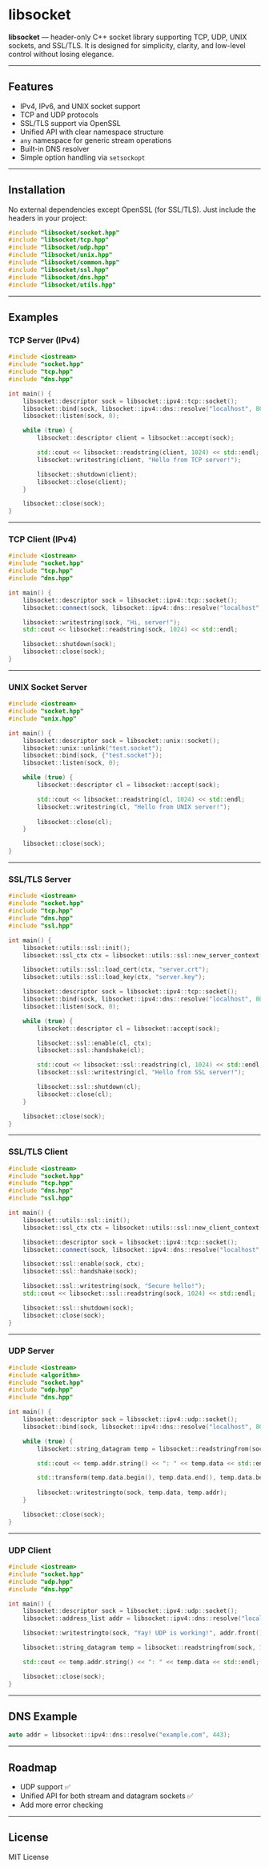  # libsocket

 **libsocket** — header-only C++ socket library supporting TCP, UDP, UNIX sockets, and SSL/TLS.
 It is designed for simplicity, clarity, and low-level control without losing elegance.

 ---

 ## Features

 - IPv4, IPv6, and UNIX socket support
 - TCP and UDP protocols
 - SSL/TLS support via OpenSSL
 - Unified API with clear namespace structure
 - `any` namespace for generic stream operations
 - Built-in DNS resolver
 - Simple option handling via `setsockopt`

 ---

 ## Installation

 No external dependencies except OpenSSL (for SSL/TLS).
 Just include the headers in your project:

 ```cpp
 #include "libsocket/socket.hpp"
 #include "libsocket/tcp.hpp"
 #include "libsocket/udp.hpp"
 #include "libsocket/unix.hpp"
 #include "libsocket/common.hpp"
 #include "libsocket/ssl.hpp"
 #include "libsocket/dns.hpp"
 #include "libsocket/utils.hpp"
 ```

 ---

 ## Examples

 ### TCP Server (IPv4)

 ```cpp
 #include <iostream>
 #include "socket.hpp"
 #include "tcp.hpp"
 #include "dns.hpp"

 int main() {
     libsocket::descriptor sock = libsocket::ipv4::tcp::socket();
     libsocket::bind(sock, libsocket::ipv4::dns::resolve("localhost", 8000));
     libsocket::listen(sock, 0);

     while (true) {
         libsocket::descriptor client = libsocket::accept(sock);

         std::cout << libsocket::readstring(client, 1024) << std::endl;
         libsocket::writestring(client, "Hello from TCP server!");

         libsocket::shutdown(client);
         libsocket::close(client);
     }

     libsocket::close(sock);
 }
 ```

 ---

 ### TCP Client (IPv4)

 ```cpp
 #include <iostream>
 #include "socket.hpp"
 #include "tcp.hpp"
 #include "dns.hpp"
 
 int main() {
     libsocket::descriptor sock = libsocket::ipv4::tcp::socket();
     libsocket::connect(sock, libsocket::ipv4::dns::resolve("localhost", 8000));
 
     libsocket::writestring(sock, "Hi, server!");
     std::cout << libsocket::readstring(sock, 1024) << std::endl;
 
     libsocket::shutdown(sock);
     libsocket::close(sock);
 }
 ```

 ---

 ### UNIX Socket Server

 ```cpp
 #include <iostream>
 #include "socket.hpp"
 #include "unix.hpp"
 
 int main() {
     libsocket::descriptor sock = libsocket::unix::socket();
     libsocket::unix::unlink("test.socket");
     libsocket::bind(sock, {"test.socket"});
     libsocket::listen(sock, 0);
 
     while (true) {
         libsocket::descriptor cl = libsocket::accept(sock);
 
         std::cout << libsocket::readstring(cl, 1024) << std::endl;
         libsocket::writestring(cl, "Hello from UNIX server!");
         
         libsocket::close(cl);
     }
 
     libsocket::close(sock);
 }
 ```

 ---

 ### SSL/TLS Server

 ```cpp
 #include <iostream>
 #include "socket.hpp"
 #include "tcp.hpp"
 #include "dns.hpp"
 #include "ssl.hpp"
 
 int main() {
     libsocket::utils::ssl::init();
     libsocket::ssl_ctx ctx = libsocket::utils::ssl::new_server_context();
 
     libsocket::utils::ssl::load_cert(ctx, "server.crt");
     libsocket::utils::ssl::load_key(ctx, "server.key");
 
     libsocket::descriptor sock = libsocket::ipv4::tcp::socket();
     libsocket::bind(sock, libsocket::ipv4::dns::resolve("localhost", 8000));
     libsocket::listen(sock, 0);
 
     while (true) {
         libsocket::descriptor cl = libsocket::accept(sock);
 
         libsocket::ssl::enable(cl, ctx);
         libsocket::ssl::handshake(cl);
 
         std::cout << libsocket::ssl::readstring(cl, 1024) << std::endl;
         libsocket::ssl::writestring(cl, "Hello from SSL server!");
 
         libsocket::ssl::shutdown(cl);
         libsocket::close(cl);
     }
 
     libsocket::close(sock);
 }
 ```

 ---

 ### SSL/TLS Client

 ```cpp
 #include <iostream>
 #include "socket.hpp"
 #include "tcp.hpp"
 #include "dns.hpp"
 #include "ssl.hpp"
 
 int main() {
     libsocket::utils::ssl::init();
     libsocket::ssl_ctx ctx = libsocket::utils::ssl::new_client_context();
 
     libsocket::descriptor sock = libsocket::ipv4::tcp::socket();
     libsocket::connect(sock, libsocket::ipv4::dns::resolve("localhost", 8000));
 
     libsocket::ssl::enable(sock, ctx);
     libsocket::ssl::handshake(sock);
 
     libsocket::ssl::writestring(sock, "Secure hello!");
     std::cout << libsocket::ssl::readstring(sock, 1024) << std::endl;
 
     libsocket::ssl::shutdown(sock);
     libsocket::close(sock);
 }
 ```

---

 ### UDP Server

 ```cpp
 #include <iostream>
 #include <algorithm>
 #include "socket.hpp"
 #include "udp.hpp"
 #include "dns.hpp"
 
 int main() {
     libsocket::descriptor sock = libsocket::ipv4::udp::socket();
     libsocket::bind(sock, libsocket::ipv4::dns::resolve("localhost", 8000));
 
     while (true) {
         libsocket::string_datagram temp = libsocket::readstringfrom(sock, 1024);
 
         std::cout << temp.addr.string() << ": " << temp.data << std::endl;
 
         std::transform(temp.data.begin(), temp.data.end(), temp.data.begin(), ::toupper);
         
         libsocket::writestringto(sock, temp.data, temp.addr);
     }
 
     libsocket::close(sock);
 }
 ```

 ---

 ### UDP Client

 ```cpp
 #include <iostream>
 #include "socket.hpp"
 #include "udp.hpp"
 #include "dns.hpp"
 
 int main() {
     libsocket::descriptor sock = libsocket::ipv4::udp::socket();
     libsocket::address_list addr = libsocket::ipv4::dns::resolve("localhost", 8000);
 
     libsocket::writestringto(sock, "Yay! UDP is working!", addr.front());
 
     libsocket::string_datagram temp = libsocket::readstringfrom(sock, 1024);
 
     std::cout << temp.addr.string() << ": " << temp.data << std::endl;
 
     libsocket::close(sock);
 }
 ```

 ---

 ## DNS Example

 ```cpp
 auto addr = libsocket::ipv4::dns::resolve("example.com", 443);
 ```

 ---

 ## Roadmap

 - UDP support ✅
 - Unified API for both stream and datagram sockets ✅
 - Add more error checking

 ---

 ## License

 MIT License
